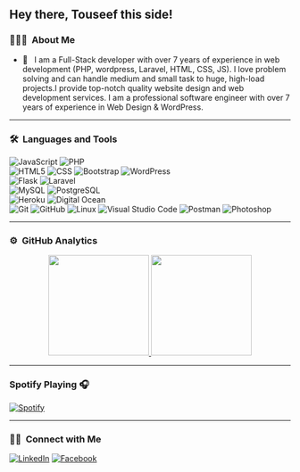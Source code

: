 ## Hey there, Touseef this side!

### 👨🏻‍💻 &nbsp;About Me

- 🤔 &nbsp; I am a Full-Stack developer with over 7 years of experience in web development (PHP, wordpress, Laravel, HTML, CSS, JS). I love problem solving and can handle medium and small task to huge, high-load projects.I provide top-notch quality website design and web development services. I am a professional software engineer with over 7 years of experience in Web Design & WordPress.

---

### 🛠 &nbsp;Languages and Tools

  ![JavaScript](https://img.shields.io/badge/-JavaScript-333333?style=flat&logo=javascript)
  ![PHP](https://img.shields.io/badge/-PHP-333333?style=flat&logo=PHP)  
  ![HTML5](https://img.shields.io/badge/-HTML5-333333?style=flat&logo=HTML5)
  ![CSS](https://img.shields.io/badge/-CSS-333333?style=flat&logo=CSS3&logoColor=1572B6)
  ![Bootstrap](https://img.shields.io/badge/-Bootstrap-333333?style=flat&logo=bootstrap&logoColor=563D7C)
  ![WordPress](https://img.shields.io/badge/-WordPress-21759B?style=flat&logo=WordPress)  
  ![Flask](https://img.shields.io/badge/-Flask-000000?style=flat&logo=flask)
  ![Laravel](https://img.shields.io/badge/-Laravel-000000?style=flat&logo=laravel)  
  ![MySQL](https://img.shields.io/badge/-MySQL-333333?style=flat&logo=mysql)
  ![PostgreSQL](https://img.shields.io/badge/-PostgreSQL-336791?style=flat&logo=PostgreSQL)  
  ![Heroku](https://img.shields.io/badge/-Heroku-430098?style=flat&logo=heroku)
  ![Digital Ocean](https://img.shields.io/badge/-Digital%20Ocean-333333?style=flat&logo=digitalocean)  
  ![Git](https://img.shields.io/badge/-Git-333333?style=flat&logo=git)
  ![GitHub](https://img.shields.io/badge/-GitHub-333333?style=flat&logo=github)
  ![Linux](https://img.shields.io/badge/-Linux-003366?style=flat&logo=linux)
  ![Visual Studio Code](https://img.shields.io/badge/-Visual%20Studio%20Code-333333?style=flat&logo=visual-studio-code&logoColor=007ACC)
  ![Postman](https://img.shields.io/badge/-Postman-000000?style=flat&logo=postman)
  ![Photoshop](https://img.shields.io/badge/-Photoshop-333333?style=flat&logo=adobe-photoshop)    

---

### ⚙️ &nbsp;GitHub Analytics

<p align="center">
<a href="https://github.com/touseefahmed-cyber">
  <img height="180em" src="https://github-readme-stats-eight-theta.vercel.app/api?username=ShubhamSarda&show_icons=true&theme=buefy&include_all_commits=true&count_private=true"/>
  <img height="180em" src="https://github-readme-stats-eight-theta.vercel.app/api/top-langs/?username=ShubhamSarda&layout=compact&langs_count=8&theme=buefy"/>
</a>
</p>

---

### Spotify Playing 🎧
[![Spotify](https://novatorem.visualbean.vercel.app/api/spotify)](https://open.spotify.com/user/1112981871)

---


### 🤝🏻 &nbsp;Connect with Me 

<p align="center">

<a href="https://www.linkedin.com/in/touseef-ahmed-72a84216a/"><img alt="LinkedIn" src="https://img.shields.io/badge/linkedin-shubhamsarda-blue"></a>
<a href="https://www.facebook.com/touseef.ahmed20/"><img alt="Facebook" src="https://img.shields.io/badge/instagram-shubham.ul-red"></a>
</p>
